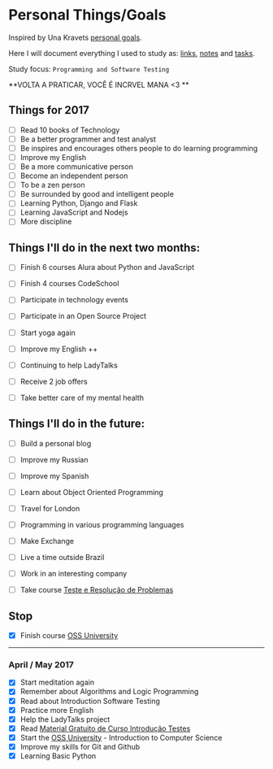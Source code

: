 # Personal Things/Goals

Inspired by Una Kravets [personal goals](http://una.im/personal-goals-guide).

Here I will document everything I used to study as: [links](/links), [notes](/notes) and [tasks](/tasks).

Study focus: <code>Programming and Software Testing</code>

**VOLTA A PRATICAR, VOCÊ É INCRVEL MANA <3 **


## Things for 2017

- [ ] Read 10 books of Technology
- [ ] Be a better programmer and test analyst
- [ ] Be inspires and encourages others people to do learning programming
- [ ] Improve my English
- [ ] Be a more communicative person
- [ ] Become an independent person
- [ ] To be a zen person
- [ ] Be surrounded by good and intelligent people
- [ ] Learning Python, Django and Flask
- [ ] Learning JavaScript and Nodejs
- [ ] More discipline

## Things I'll do in the next two months:

- [ ] Finish 6 courses Alura about Python and JavaScript
- [ ] Finish 4 courses CodeSchool
- [ ] Participate in technology events
- [ ] Participate in an Open Source Project
- [ ] Start yoga again
- [ ] Improve my English ++
- [ ] Continuing to help LadyTalks
- [ ] Receive 2 job offers
- [ ] Take better care of my mental health


## Things I'll do in the future:

- [ ] Build a personal blog
- [ ] Improve my Russian
- [ ] Improve my Spanish
- [ ] Learn about Object Oriented Programming
- [ ] Travel for London
- [ ] Programming in various programming languages
- [ ] Make Exchange
- [ ] Live a time outside Brazil
- [ ] Work in an interesting company
- [ ] Take course [Teste e Resolução de Problemas](http://www.ev.org.br/Cursos/Lists/Cursos/CursosOnline.aspx?List=98e0d3db%2D98a8%2D470b%2Dadd0%2D1ca8f9acf05c&ID=20&Source=http%3A%2F%2Fwww%2Eev%2Eorg%2Ebr%2FCursos%2FPaginas%2FOnline%2Easpx)


## Stop
- [x] Finish course [OSS University](https://ossu.firebaseapp.com/#/)


---------------------------------------------------------------------------------------------------------------------------------

### April / May 2017

- [x] Start meditation again
- [x] Remember about Algorithms and Logic Programming
- [x] Read about Introduction Software Testing
- [x] Practice more English
- [x] Help the LadyTalks project
- [x] Read [Material Gratuito de Curso Introdução Testes](https://www.portalgsti.com.br/2011/04/material-gratuito-de-curso-de-introducao-a-testes-de-software.html)
- [x] Start the [OSS University](https://ossu.firebaseapp.com/#/) - Introduction to Computer Science
- [x] Improve my skills for Git and Github
- [x] Learning Basic Python 

